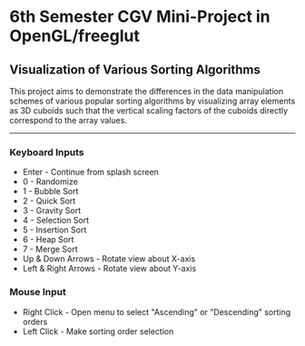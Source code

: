 6th Semester CGV Mini-Project in OpenGL/freeglut
=========

## Visualization of Various Sorting Algorithms

This project aims to demonstrate the differences in the data manipulation schemes of various popular sorting algorithms by visualizing array elements as 3D cuboids such that the vertical scaling factors of the cuboids directly correspond to the array values.

---

### Keyboard Inputs

 * Enter - Continue from splash screen
 * 0 - Randomize
 * 1 - Bubble Sort
 * 2 - Quick Sort
 * 3 - Gravity Sort
 * 4 - Selection Sort
 * 5 - Insertion Sort
 * 6 - Heap Sort
 * 7 - Merge Sort
 * Up & Down Arrows - Rotate view about X-axis
 * Left & Right Arrows - Rotate view about Y-axis
 
### Mouse Input
 * Right Click - Open menu to select "Ascending" or "Descending" sorting orders
 * Left Click - Make sorting order selection
